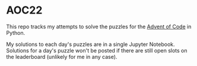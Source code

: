 # AOC22

This repo tracks my attempts to solve the puzzles for the [Advent of Code](https://adventofcode.com/2022) in Python.

My solutions to each day's puzzles are in a single Jupyter Notebook. Solutions for a day's puzzle won't be posted if there are still open slots on the leaderboard (unlikely for me in any case).
